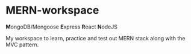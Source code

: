 # MERN-workspace
<b>M</b>ongoDB/Mongoose
<b>E</b>xpress
<b>R</b>eact
<b>N</b>odeJS


My workspace to learn, practice and test out MERN stack along with the MVC pattern.
